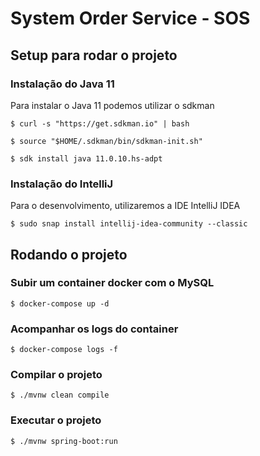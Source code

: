 # System Order Service - SOS

## Setup para rodar o projeto

### Instalação do Java 11
Para instalar o Java 11 podemos utilizar o sdkman

```
$ curl -s "https://get.sdkman.io" | bash
```

```
$ source "$HOME/.sdkman/bin/sdkman-init.sh"
```

```
$ sdk install java 11.0.10.hs-adpt
```

### Instalação do IntelliJ
Para o desenvolvimento, utilizaremos a IDE IntelliJ IDEA

```
$ sudo snap install intellij-idea-community --classic
```

## Rodando o projeto

### Subir um container docker com o MySQL
```
$ docker-compose up -d
```

### Acompanhar os logs do container
```
$ docker-compose logs -f
```

### Compilar o projeto
```
$ ./mvnw clean compile    
```

### Executar o projeto
```
$ ./mvnw spring-boot:run
```